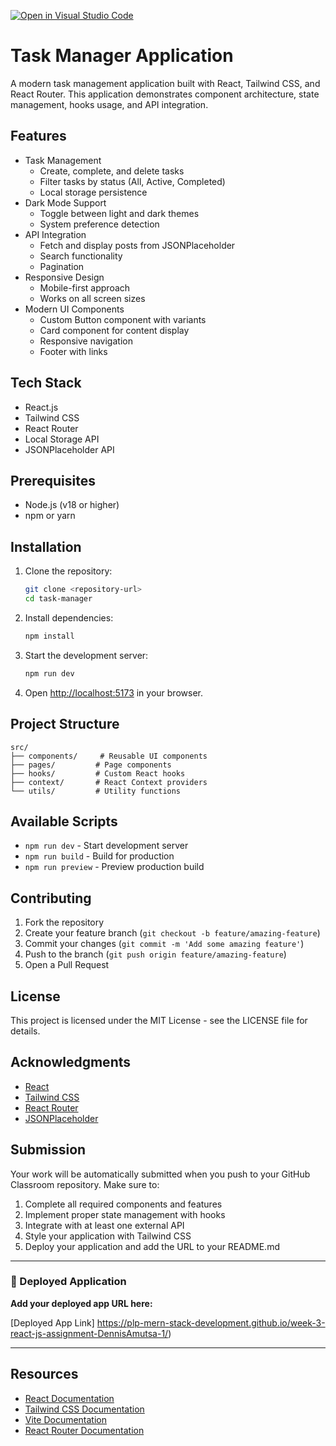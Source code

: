 [![Open in Visual Studio Code](https://classroom.github.com/assets/open-in-vscode-2e0aaae1b6195c2367325f4f02e2d04e9abb55f0b24a779b69b11b9e10269abc.svg)](https://classroom.github.com/online_ide?assignment_repo_id=19730505&assignment_repo_type=AssignmentRepo)
# Task Manager Application

A modern task management application built with React, Tailwind CSS, and React Router. This application demonstrates component architecture, state management, hooks usage, and API integration.

## Features

- Task Management
  - Create, complete, and delete tasks
  - Filter tasks by status (All, Active, Completed)
  - Local storage persistence
- Dark Mode Support
  - Toggle between light and dark themes
  - System preference detection
- API Integration
  - Fetch and display posts from JSONPlaceholder
  - Search functionality
  - Pagination
- Responsive Design
  - Mobile-first approach
  - Works on all screen sizes
- Modern UI Components
  - Custom Button component with variants
  - Card component for content display
  - Responsive navigation
  - Footer with links

## Tech Stack

- React.js
- Tailwind CSS
- React Router
- Local Storage API
- JSONPlaceholder API

## Prerequisites

- Node.js (v18 or higher)
- npm or yarn

## Installation

1. Clone the repository:
   ```bash
   git clone <repository-url>
   cd task-manager
   ```

2. Install dependencies:
   ```bash
   npm install
   ```

3. Start the development server:
   ```bash
   npm run dev
   ```

4. Open [http://localhost:5173](http://localhost:5173) in your browser.

## Project Structure

```
src/
├── components/     # Reusable UI components
├── pages/         # Page components
├── hooks/         # Custom React hooks
├── context/       # React Context providers
└── utils/         # Utility functions
```

## Available Scripts

- `npm run dev` - Start development server
- `npm run build` - Build for production
- `npm run preview` - Preview production build

## Contributing

1. Fork the repository
2. Create your feature branch (`git checkout -b feature/amazing-feature`)
3. Commit your changes (`git commit -m 'Add some amazing feature'`)
4. Push to the branch (`git push origin feature/amazing-feature`)
5. Open a Pull Request

## License

This project is licensed under the MIT License - see the LICENSE file for details.

## Acknowledgments

- [React](https://reactjs.org/)
- [Tailwind CSS](https://tailwindcss.com/)
- [React Router](https://reactrouter.com/)
- [JSONPlaceholder](https://jsonplaceholder.typicode.com/)

## Submission

Your work will be automatically submitted when you push to your GitHub Classroom repository. Make sure to:

1. Complete all required components and features
2. Implement proper state management with hooks
3. Integrate with at least one external API
4. Style your application with Tailwind CSS
5. Deploy your application and add the URL to your README.md

---

### 🚀 Deployed Application

**Add your deployed app URL here:**

[Deployed App Link] https://plp-mern-stack-development.github.io/week-3-react-js-assignment-DennisAmutsa-1/)

---

## Resources

- [React Documentation](https://react.dev/)
- [Tailwind CSS Documentation](https://tailwindcss.com/docs)
- [Vite Documentation](https://vitejs.dev/guide/)
- [React Router Documentation](https://reactrouter.com/) 
